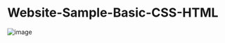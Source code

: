 # Website-Sample-Basic-CSS-HTML

![image](https://user-images.githubusercontent.com/85889196/175547201-3272cf93-248f-47ab-8f20-bf2ab819f1b5.png)

